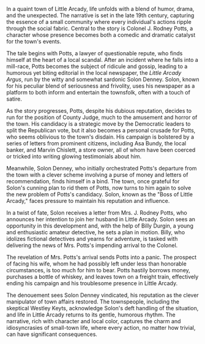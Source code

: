 In a quaint town of Little Arcady, life unfolds with a blend of humor, drama, and the unexpected. The narrative is set in the late 19th century, capturing the essence of a small community where every individual's actions ripple through the social fabric. Central to the story is Colonel J. Rodney Potts, a character whose presence becomes both a comedic and dramatic catalyst for the town's events.

The tale begins with Potts, a lawyer of questionable repute, who finds himself at the heart of a local scandal. After an incident where he falls into a mill-race, Potts becomes the subject of ridicule and gossip, leading to a humorous yet biting editorial in the local newspaper, the _Little Arcady Argus_, run by the witty and somewhat sardonic Solon Denney. Solon, known for his peculiar blend of seriousness and frivolity, uses his newspaper as a platform to both inform and entertain the townsfolk, often with a touch of satire.

As the story progresses, Potts, despite his dubious reputation, decides to run for the position of County Judge, much to the amusement and horror of the town. His candidacy is a strategic move by the Democratic leaders to split the Republican vote, but it also becomes a personal crusade for Potts, who seems oblivious to the town's disdain. His campaign is bolstered by a series of letters from prominent citizens, including Asa Bundy, the local banker, and Marvin Chislett, a store owner, all of whom have been coerced or tricked into writing glowing testimonials about him.

Meanwhile, Solon Denney, who initially orchestrated Potts's departure from the town with a clever scheme involving a purse of money and letters of recommendation, finds himself in a bind. The town, once grateful for Solon's cunning plan to rid them of Potts, now turns to him again to solve the new problem of Potts's candidacy. Solon, known as the "Boss of Little Arcady," faces pressure to maintain his reputation and influence.

In a twist of fate, Solon receives a letter from Mrs. J. Rodney Potts, who announces her intention to join her husband in Little Arcady. Solon sees an opportunity in this development and, with the help of Billy Durgin, a young and enthusiastic amateur detective, he sets a plan in motion. Billy, who idolizes fictional detectives and yearns for adventure, is tasked with delivering the news of Mrs. Potts's impending arrival to the Colonel.

The revelation of Mrs. Potts's arrival sends Potts into a panic. The prospect of facing his wife, whom he had possibly left under less than honorable circumstances, is too much for him to bear. Potts hastily borrows money, purchases a bottle of whiskey, and leaves town on a freight train, effectively ending his campaign and his troublesome presence in Little Arcady.

The denouement sees Solon Denney vindicated, his reputation as the clever manipulator of town affairs restored. The townspeople, including the skeptical Westley Keyts, acknowledge Solon's deft handling of the situation, and life in Little Arcady returns to its gentle, humorous rhythm. The narrative, rich with character and local color, captures the charm and idiosyncrasies of small-town life, where every action, no matter how trivial, can have significant consequences.